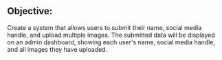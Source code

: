 ## Objective: ##
Create a system that allows users to submit their name, social media handle, and upload multiple images. The submitted data will be displayed on an admin dashboard, showing each user's name, social media handle, and all images they have uploaded.
